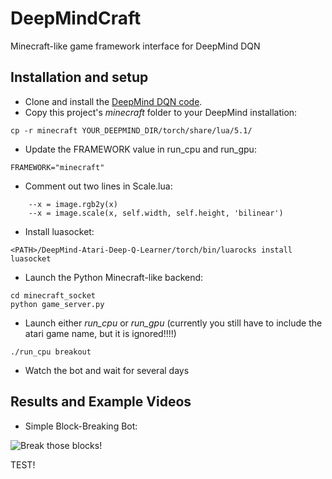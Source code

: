 # DeepMindCraft
Minecraft-like game framework interface for DeepMind DQN


## Installation and setup

* Clone and install the [DeepMind DQN code](https://github.com/kuz/DeepMind-Atari-Deep-Q-Learner).
* Copy this project's *minecraft* folder to your DeepMind installation:

``` cp -r minecraft YOUR_DEEPMIND_DIR/torch/share/lua/5.1/ ```

* Update the FRAMEWORK value in run_cpu and run_gpu:

``` FRAMEWORK="minecraft" ```

* Comment out two lines in Scale.lua:

```
    --x = image.rgb2y(x)
    --x = image.scale(x, self.width, self.height, 'bilinear')
```

* Install luasocket:

``` <PATH>/DeepMind-Atari-Deep-Q-Learner/torch/bin/luarocks install luasocket ```

* Launch the Python Minecraft-like backend:

```
cd minecraft_socket
python game_server.py
```

* Launch either *run_cpu* or *run_gpu* (currently you still have to include the atari game name, but it is ignored!!!!)

``` ./run_cpu breakout ```

* Watch the bot and wait for several days



## Results and Example Videos

* Simple Block-Breaking Bot:

![Break those blocks!](gifs/simple_block_breaking.gif?raw=true "Block Breaker")

TEST!